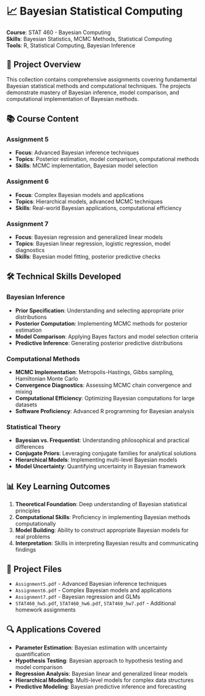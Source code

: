 # 📈 Bayesian Statistical Computing

**Course**: STAT 460 - Bayesian Computing  
**Skills**: Bayesian Statistics, MCMC Methods, Statistical Computing  
**Tools**: R, Statistical Computing, Bayesian Inference

## 🎯 Project Overview

This collection contains comprehensive assignments covering fundamental Bayesian statistical methods and computational techniques. The projects demonstrate mastery of Bayesian inference, model comparison, and computational implementation of Bayesian methods.

## 📚 Course Content

### Assignment 5

- **Focus**: Advanced Bayesian inference techniques
- **Topics**: Posterior estimation, model comparison, computational methods
- **Skills**: MCMC implementation, Bayesian model selection

### Assignment 6  

- **Focus**: Complex Bayesian models and applications
- **Topics**: Hierarchical models, advanced MCMC techniques
- **Skills**: Real-world Bayesian applications, computational efficiency

### Assignment 7

- **Focus**: Bayesian regression and generalized linear models
- **Topics**: Bayesian linear regression, logistic regression, model diagnostics
- **Skills**: Bayesian model fitting, posterior predictive checks

## 🛠️ Technical Skills Developed

### Bayesian Inference

- **Prior Specification**: Understanding and selecting appropriate prior distributions
- **Posterior Computation**: Implementing MCMC methods for posterior estimation
- **Model Comparison**: Applying Bayes factors and model selection criteria
- **Predictive Inference**: Generating posterior predictive distributions

### Computational Methods

- **MCMC Implementation**: Metropolis-Hastings, Gibbs sampling, Hamiltonian Monte Carlo
- **Convergence Diagnostics**: Assessing MCMC chain convergence and mixing
- **Computational Efficiency**: Optimizing Bayesian computations for large datasets
- **Software Proficiency**: Advanced R programming for Bayesian analysis

### Statistical Theory

- **Bayesian vs. Frequentist**: Understanding philosophical and practical differences
- **Conjugate Priors**: Leveraging conjugate families for analytical solutions
- **Hierarchical Models**: Implementing multi-level Bayesian models
- **Model Uncertainty**: Quantifying uncertainty in Bayesian framework

## 📊 Key Learning Outcomes

1. **Theoretical Foundation**: Deep understanding of Bayesian statistical principles
2. **Computational Skills**: Proficiency in implementing Bayesian methods computationally
3. **Model Building**: Ability to construct appropriate Bayesian models for real problems
4. **Interpretation**: Skills in interpreting Bayesian results and communicating findings

## 📁 Project Files

- `Assignment5.pdf` - Advanced Bayesian inference techniques
- `Assignment6.pdf` - Complex Bayesian models and applications  
- `Assignment7.pdf` - Bayesian regression and GLMs
- `STAT460_hw5.pdf`, `STAT460_hw6.pdf`, `STAT460_hw7.pdf` - Additional homework assignments

## 🔍 Applications Covered

- **Parameter Estimation**: Bayesian estimation with uncertainty quantification
- **Hypothesis Testing**: Bayesian approach to hypothesis testing and model comparison
- **Regression Analysis**: Bayesian linear and generalized linear models
- **Hierarchical Modeling**: Multi-level models for complex data structures
- **Predictive Modeling**: Bayesian predictive inference and forecasting
